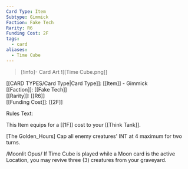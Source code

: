 ```yaml
---
Card Type: Item
Subtype: Gimmick
Faction: Fake Tech
Rarity: R6
Funding Cost: 2F
tags:
  - card
aliases:
  - Time Cube
---
```

> [!info]- Card Art
> ![[Time Cube.png]]

[[CARD TYPES/Card Type|Card Type]]: [[Item]] - Gimmick  
[[Faction]]: [[Fake Tech]]  
[[Rarity]]: [[R6]]  
[[Funding Cost]]: [[2F]]  

Rules Text:  

This Item equips for a [[1F]] cost to your [[Think Tank]].  

[The Golden_Hours] Cap all enemy creatures' INT at 4 maximum for two turns.   

/Moonlit Opus/ If Time Cube is played while a Moon card is the active Location, you may revive three (3) creatures from your graveyard.  